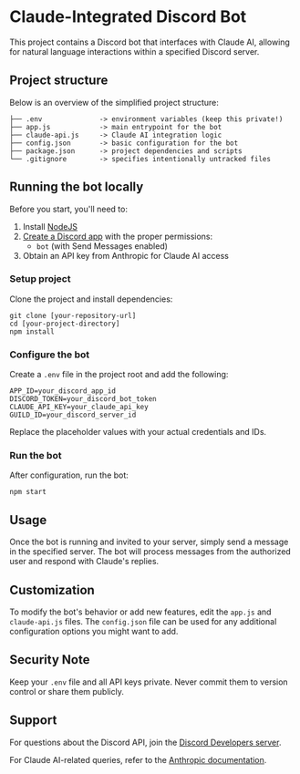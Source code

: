 # Claude-Integrated Discord Bot

This project contains a Discord bot that interfaces with Claude AI, allowing for natural language interactions within a specified Discord server.

## Project structure

Below is an overview of the simplified project structure:

```
├── .env              -> environment variables (keep this private!)
├── app.js            -> main entrypoint for the bot
├── claude-api.js     -> Claude AI integration logic
├── config.json       -> basic configuration for the bot
├── package.json      -> project dependencies and scripts
└── .gitignore        -> specifies intentionally untracked files
```

## Running the bot locally

Before you start, you'll need to:

1. Install [NodeJS](https://nodejs.org/en/download/)
2. [Create a Discord app](https://discord.com/developers/applications) with the proper permissions:
   - `bot` (with Send Messages enabled)
3. Obtain an API key from Anthropic for Claude AI access

### Setup project

Clone the project and install dependencies:

```
git clone [your-repository-url]
cd [your-project-directory]
npm install
```

### Configure the bot

Create a `.env` file in the project root and add the following:

```
APP_ID=your_discord_app_id
DISCORD_TOKEN=your_discord_bot_token
CLAUDE_API_KEY=your_claude_api_key
GUILD_ID=your_discord_server_id
```

Replace the placeholder values with your actual credentials and IDs.

### Run the bot

After configuration, run the bot:

```
npm start
```

## Usage

Once the bot is running and invited to your server, simply send a message in the specified server. The bot will process messages from the authorized user and respond with Claude's replies.

## Customization

To modify the bot's behavior or add new features, edit the `app.js` and `claude-api.js` files. The `config.json` file can be used for any additional configuration options you might want to add.

## Security Note

Keep your `.env` file and all API keys private. Never commit them to version control or share them publicly.

## Support

For questions about the Discord API, join the [Discord Developers server](https://discord.gg/discord-developers).

For Claude AI-related queries, refer to the [Anthropic documentation](https://www.anthropic.com).
